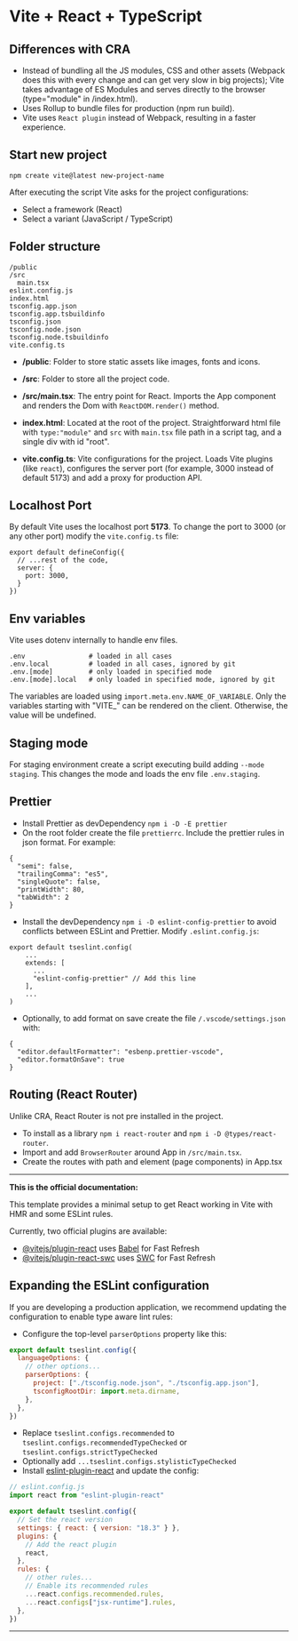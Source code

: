 # Vite + React + TypeScript

## Differences with CRA

- Instead of bundling all the JS modules, CSS and other assets (Webpack does this with every change and can get very slow in big projects); Vite takes advantage of ES Modules and serves directly to the browser (type="module" in /index.html).
- Uses Rollup to bundle files for production (npm run build).
- Vite uses `React plugin` instead of Webpack, resulting in a faster experience.

## Start new project

`npm create vite@latest new-project-name`

After executing the script Vite asks for the project configurations:

- Select a framework (React)
- Select a variant (JavaScript / TypeScript)

## Folder structure

```
/public
/src
  main.tsx
eslint.config.js
index.html
tsconfig.app.json
tsconfig.app.tsbuildinfo
tsconfig.json
tsconfig.node.json
tsconfig.node.tsbuildinfo
vite.config.ts
```

- **/public**: Folder to store static assets like images, fonts and icons.
- **/src**: Folder to store all the project code.
- **/src/main.tsx**: The entry point for React. Imports the App component and renders the Dom with `ReactDOM.render()` method.
- **index.html**: Located at the root of the project. Straightforward html file with `type:"module"` and `src` with `main.tsx` file path in a script tag, and a single div with id "root".

- **vite.config.ts**: Vite configurations for the project. Loads Vite plugins (like `react`), configures the server port (for example, 3000 instead of default 5173) and add a proxy for production API.

## Localhost Port

By default Vite uses the localhost port **5173**.
To change the port to 3000 (or any other port) modify the `vite.config.ts` file:

```
export default defineConfig({
  // ...rest of the code,
  server: {
    port: 3000,
  }
})
```

## Env variables

Vite uses dotenv internally to handle env files.

```
.env                # loaded in all cases
.env.local          # loaded in all cases, ignored by git
.env.[mode]         # only loaded in specified mode
.env.[mode].local   # only loaded in specified mode, ignored by git
```

The variables are loaded using `import.meta.env.NAME_OF_VARIABLE`.
Only the variables starting with "VITE\_" can be rendered on the client.
Otherwise, the value will be undefined.

## Staging mode

For staging environment create a script executing build adding `--mode staging`. This changes the mode and loads the env file `.env.staging`.

## Prettier

- Install Prettier as devDependency `npm i -D -E prettier`
- On the root folder create the file `prettierrc`. Include the prettier rules in json format. For example:

```
{
  "semi": false,
  "trailingComma": "es5",
  "singleQuote": false,
  "printWidth": 80,
  "tabWidth": 2
}
```

- Install the devDependency `npm i -D eslint-config-prettier` to avoid conflicts between ESLint and Prettier. Modify `.eslint.config.js`:

```
export default tseslint.config(
    ...
    extends: [
      ...
      "eslint-config-prettier" // Add this line
    ],
    ...
)
```

- Optionally, to add format on save create the file `/.vscode/settings.json` with:

```
{
  "editor.defaultFormatter": "esbenp.prettier-vscode",
  "editor.formatOnSave": true
}
```

## Routing (React Router)

Unlike CRA, React Router is not pre installed in the project.

- To install as a library `npm i react-router` and `npm i -D @types/react-router`.
- Import and add `BrowserRouter` around App in `/src/main.tsx`.
- Create the routes with path and element (page components) in App.tsx

---

**This is the official documentation:**

This template provides a minimal setup to get React working in Vite with HMR and some ESLint rules.

Currently, two official plugins are available:

- [@vitejs/plugin-react](https://github.com/vitejs/vite-plugin-react/blob/main/packages/plugin-react/README.md) uses [Babel](https://babeljs.io/) for Fast Refresh
- [@vitejs/plugin-react-swc](https://github.com/vitejs/vite-plugin-react-swc) uses [SWC](https://swc.rs/) for Fast Refresh

## Expanding the ESLint configuration

If you are developing a production application, we recommend updating the configuration to enable type aware lint rules:

- Configure the top-level `parserOptions` property like this:

```js
export default tseslint.config({
  languageOptions: {
    // other options...
    parserOptions: {
      project: ["./tsconfig.node.json", "./tsconfig.app.json"],
      tsconfigRootDir: import.meta.dirname,
    },
  },
})
```

- Replace `tseslint.configs.recommended` to `tseslint.configs.recommendedTypeChecked` or `tseslint.configs.strictTypeChecked`
- Optionally add `...tseslint.configs.stylisticTypeChecked`
- Install [eslint-plugin-react](https://github.com/jsx-eslint/eslint-plugin-react) and update the config:

```js
// eslint.config.js
import react from "eslint-plugin-react"

export default tseslint.config({
  // Set the react version
  settings: { react: { version: "18.3" } },
  plugins: {
    // Add the react plugin
    react,
  },
  rules: {
    // other rules...
    // Enable its recommended rules
    ...react.configs.recommended.rules,
    ...react.configs["jsx-runtime"].rules,
  },
})
```

---
